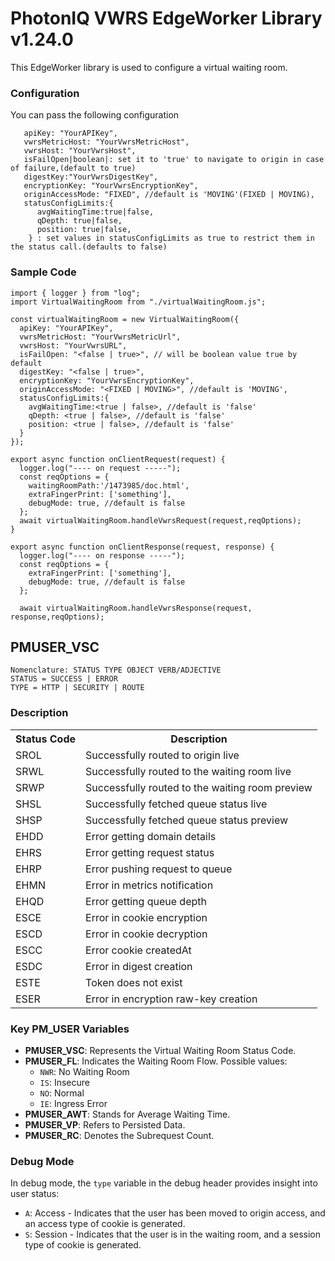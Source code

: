 # PhotonIQ VWRS EdgeWorker Library v1.24.0

This EdgeWorker library is used to configure a virtual waiting room.

### Configuration

You can pass the following configuration

```
   apiKey: "YourAPIKey",
   vwrsMetricHost: "YourVwrsMetricHost",
   vwrsHost: "YourVwrsHost",
   isFailOpen|boolean|: set it to 'true' to navigate to origin in case of failure,(default to true)
   digestKey:"YourVwrsDigestKey",
   encryptionKey: "YourVwrsEncryptionKey",
   originAccessMode: "FIXED", //default is 'MOVING'(FIXED | MOVING),
   statusConfigLimits:{
      avgWaitingTime:true|false,
      qDepth: true|false,
      position: true|false,
    } : set values in statusConfigLimits as true to restrict them in the status call.(defaults to false)

```

### Sample Code

```
import { logger } from "log";
import VirtualWaitingRoom from "./virtualWaitingRoom.js";

const virtualWaitingRoom = new VirtualWaitingRoom({
  apiKey: "YourAPIKey",
  vwrsMetricHost: "YourVwrsMetricUrl",
  vwrsHost: "YourVwrsURL",
  isFailOpen: "<false | true>", // will be boolean value true by default
  digestKey: "<false | true>",
  encryptionKey: "YourVwrsEncryptionKey",
  originAccessMode: "<FIXED | MOVING>", //default is 'MOVING',
  statusConfigLimits:{
    avgWaitingTime:<true | false>, //default is 'false'
    qDepth: <true | false>, //default is 'false'
    position: <true | false>, //default is 'false'
  }
});

export async function onClientRequest(request) {
  logger.log("---- on request -----");
  const reqOptions = {
    waitingRoomPath:'/1473985/doc.html',
    extraFingerPrint: ['something'],
    debugMode: true, //default is false
  };
  await virtualWaitingRoom.handleVwrsRequest(request,reqOptions);
}

export async function onClientResponse(request, response) {
  logger.log("---- on response -----");
  const reqOptions = {
    extraFingerPrint: ['something'],
    debugMode: true, //default is false
  };

  await virtualWaitingRoom.handleVwrsResponse(request, response,reqOptions);
```

## PMUSER_VSC

```
Nomenclature: STATUS TYPE OBJECT VERB/ADJECTIVE
STATUS = SUCCESS | ERROR
TYPE = HTTP | SECURITY | ROUTE

```

### Description

<table>
  <tr>
    <th>Status Code</th>
    <th>Description</th>
  </tr>
  <tr>
    <td>SROL</td>
    <td>Successfully routed to origin live</td>
  </tr>
  <tr>
    <td>SRWL</td>
    <td>Successfully routed to the waiting room live</td>
  </tr>
  <tr>
    <td>SRWP</td>
    <td>Successfully routed to the waiting room preview</td>
  </tr>
  <tr>
    <td>SHSL</td>
    <td>Successfully fetched queue status live</td>
  </tr>
  <tr>
    <td>SHSP</td>
    <td>Successfully fetched queue status preview</td>
  </tr>
  <tr>
    <td>EHDD</td>
    <td>Error getting domain details</td>
  </tr>
  <tr>
    <td>EHRS</td>
    <td>Error getting request status</td>
  </tr>
  <tr>
    <td>EHRP</td>
    <td>Error pushing request to queue</td>
  </tr>
  <tr>
    <td>EHMN</td>
    <td>Error in metrics notification</td>
  </tr>
  <tr>
    <td>EHQD</td>
    <td>Error getting queue depth</td>
  </tr>
  <tr>
    <td>ESCE</td>
    <td>Error in cookie encryption</td>
  </tr>
  <tr>
    <td>ESCD</td>
    <td>Error in cookie decryption</td>
  </tr>
  <tr>
    <td>ESCC</td>
    <td>Error cookie createdAt</td>
  </tr>
  <tr>
    <td>ESDC</td>
    <td>Error in digest creation</td>
  </tr>
  <tr>
    <td>ESTE</td>
    <td>Token does not exist</td>
  </tr>
  <tr>
    <td>ESER</td>
    <td>Error in encryption raw-key creation</td>
  </tr>
</table>

### Key PM_USER Variables

- **PMUSER_VSC**: Represents the Virtual Waiting Room Status Code.
- **PMUSER_FL**: Indicates the Waiting Room Flow. Possible values:
  - `NWR`: No Waiting Room
  - `IS`: Insecure
  - `NO`: Normal
  - `IE`: Ingress Error
- **PMUSER_AWT**: Stands for Average Waiting Time.
- **PMUSER_VP**: Refers to Persisted Data.
- **PMUSER_RC**: Denotes the Subrequest Count.

### Debug Mode

In debug mode, the `type` variable in the debug header provides insight into user status:

- `A`: Access - Indicates that the user has been moved to origin access, and an access type of cookie is generated.
- `S`: Session - Indicates that the user is in the waiting room, and a session type of cookie is generated.
